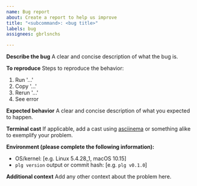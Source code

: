 ```yaml
---
name: Bug report
about: Create a report to help us improve
title: "<subcommand>: <bug title>"
labels: bug
assignees: gbrlsnchs

---
```


**Describe the bug**
A clear and concise description of what the bug is.

**To reproduce**
Steps to reproduce the behavior:
1. Run '...'
2. Copy '...'
3. Rerun '...'
4. See error

**Expected behavior**
A clear and concise description of what you expected to happen.

**Terminal cast**
If applicable, add a cast using [asciinema](https://asciinema.org/) or something alike to exemplify your problem.

**Environment (please complete the following information):**
 - OS/kernel: [e.g. Linux 5.4.28_1, macOS 10.15]
 - `plg version` output or commit hash: [e.g. `plg v0.1.0`]

**Additional context**
Add any other context about the problem here.
